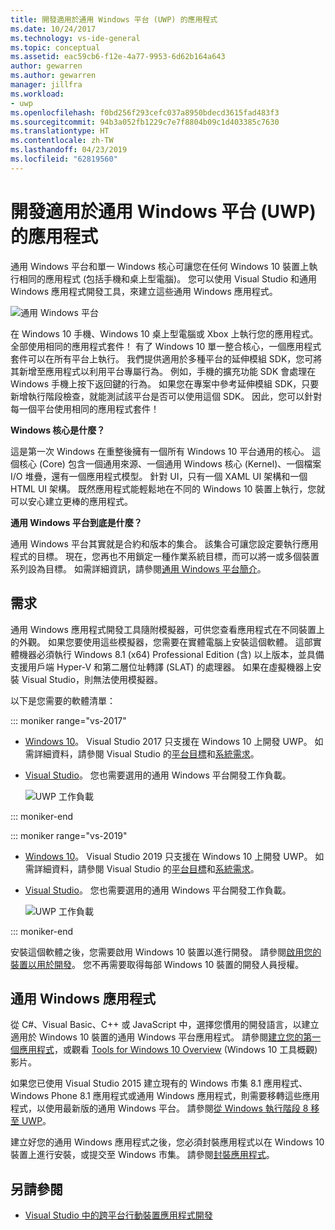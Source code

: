 ```yaml
---
title: 開發適用於通用 Windows 平台 (UWP) 的應用程式
ms.date: 10/24/2017
ms.technology: vs-ide-general
ms.topic: conceptual
ms.assetid: eac59cb6-f12e-4a77-9953-6d62b164a643
author: gewarren
ms.author: gewarren
manager: jillfra
ms.workload:
- uwp
ms.openlocfilehash: f0bd256f293cefc037a8950bdecd3615fad483f3
ms.sourcegitcommit: 94b3a052fb1229c7e7f8804b09c1d403385c7630
ms.translationtype: HT
ms.contentlocale: zh-TW
ms.lasthandoff: 04/23/2019
ms.locfileid: "62819560"
---
```

# <a name="develop-apps-for-the-universal-windows-platform-uwp"></a>開發適用於通用 Windows 平台 (UWP) 的應用程式

通用 Windows 平台和單一 Windows 核心可讓您在任何 Windows 10 裝置上執行相同的應用程式 (包括手機和桌上型電腦)。 您可以使用 Visual Studio 和通用 Windows 應用程式開發工具，來建立這些通用 Windows 應用程式。

![通用 Windows 平台](../cross-platform/media/uwp_coreextensions.png)

在 Windows 10 手機、Windows 10 桌上型電腦或 Xbox 上執行您的應用程式。 全部使用相同的應用程式套件！ 有了 Windows 10 單一整合核心，一個應用程式套件可以在所有平台上執行。 我們提供適用於多種平台的延伸模組 SDK，您可將其新增至應用程式以利用平台專屬行為。 例如，手機的擴充功能 SDK 會處理在 Windows 手機上按下返回鍵的行為。 如果您在專案中參考延伸模組 SDK，只要新增執行階段檢查，就能測試該平台是否可以使用這個 SDK。 因此，您可以針對每一個平台使用相同的應用程式套件！

**Windows 核心是什麼？**

這是第一次 Windows 在重整後擁有一個所有 Windows 10 平台通用的核心。 這個核心 (Core) 包含一個通用來源、一個通用 Windows 核心 (Kernel)、一個檔案 I/O 堆疊，還有一個應用程式模型。 針對 UI，只有一個 XAML UI 架構和一個 HTML UI 架構。 既然應用程式能輕鬆地在不同的 Windows 10 裝置上執行，您就可以安心建立更棒的應用程式。

**通用 Windows 平台到底是什麼？**

通用 Windows 平台其實就是合約和版本的集合。 該集合可讓您設定要執行應用程式的目標。 現在，您再也不用鎖定一種作業系統目標，而可以將一或多個裝置系列設為目標。 如需詳細資訊，請參閱[通用 Windows 平台簡介](/windows/uwp/get-started/universal-application-platform-guide)。

## <a name="requirements"></a>需求

通用 Windows 應用程式開發工具隨附模擬器，可供您查看應用程式在不同裝置上的外觀。 如果您要使用這些模擬器，您需要在實體電腦上安裝這個軟體。 這部實體機器必須執行 Windows 8.1 (x64) Professional Edition (含) 以上版本，並具備支援用戶端 Hyper-V 和第二層位址轉譯 (SLAT) 的處理器。 如果在虛擬機器上安裝 Visual Studio，則無法使用模擬器。

以下是您需要的軟體清單：

::: moniker range="vs-2017"

- [Windows 10](http://windows.microsoft.com/windows/downloads)。 Visual Studio 2017 只支援在 Windows 10 上開發 UWP。 如需詳細資料，請參閱 Visual Studio 的[平台目標](/visualstudio/productinfo/vs2017-compatibility-vs)和[系統需求](/visualstudio/productinfo/vs2017-system-requirements-vs)。

- [Visual Studio](https://visualstudio.microsoft.com/vs/older-downloads/?utm_medium=microsoft&utm_source=docs.microsoft.com&utm_campaign=vs+2017+download)。 您也需要選用的通用 Windows 平台開發工作負載。

     ![UWP 工作負載](media/uwp_workload.png)

::: moniker-end

::: moniker range="vs-2019"

- [Windows 10](http://windows.microsoft.com/windows/downloads)。 Visual Studio 2019 只支援在 Windows 10 上開發 UWP。 如需詳細資料，請參閱 Visual Studio 的[平台目標](/visualstudio/releases/2019/compatibility/)和[系統需求](/visualstudio/releases/2019/system-requirements/)。

- [Visual Studio](https://visualstudio.microsoft.com/downloads/?utm_medium=microsoft&utm_source=docs.microsoft.com&utm_campaign=inline+link&utm_content=download+vs2019)。 您也需要選用的通用 Windows 平台開發工作負載。

     ![UWP 工作負載](media/uwp_workload.png)

::: moniker-end

安裝這個軟體之後，您需要啟用 Windows 10 裝置以進行開發。 請參閱[啟用您的裝置以用於開發](/windows/uwp/get-started/enable-your-device-for-development)。 您不再需要取得每部 Windows 10 裝置的開發人員授權。

## <a name="universal-windows-apps"></a>通用 Windows 應用程式

從 C#、Visual Basic、C++ 或 JavaScript 中，選擇您慣用的開發語言，以建立適用於 Windows 10 裝置的通用 Windows 平台應用程式。 請參閱[建立您的第一個應用程式](/windows/uwp/get-started/your-first-app)，或觀看 [Tools for Windows 10 Overview](https://channel9.msdn.com/Series/ConnectOn-Demand/229) (Windows 10 工具概觀) 影片。

如果您已使用 Visual Studio 2015 建立現有的 Windows 市集 8.1 應用程式、Windows Phone 8.1 應用程式或通用 Windows 應用程式，則需要移轉這些應用程式，以使用最新版的通用 Windows 平台。 請參閱[從 Windows 執行階段 8 移至 UWP](/windows/uwp/porting/w8x-to-uwp-root)。

建立好您的通用 Windows 應用程式之後，您必須封裝應用程式以在 Windows 10 裝置上進行安裝，或提交至 Windows 市集。 請參閱[封裝應用程式](/windows/uwp/packaging/index)。

## <a name="see-also"></a>另請參閱

- [Visual Studio 中的跨平台行動裝置應用程式開發](../cross-platform/cross-platform-mobile-development-in-visual-studio.md)
